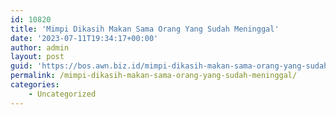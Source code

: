 ```yaml
---
id: 10820
title: 'Mimpi Dikasih Makan Sama Orang Yang Sudah Meninggal'
date: '2023-07-11T19:34:17+00:00'
author: admin
layout: post
guid: 'https://bos.awn.biz.id/mimpi-dikasih-makan-sama-orang-yang-sudah-meninggal/'
permalink: /mimpi-dikasih-makan-sama-orang-yang-sudah-meninggal/
categories:
    - Uncategorized
---
```


